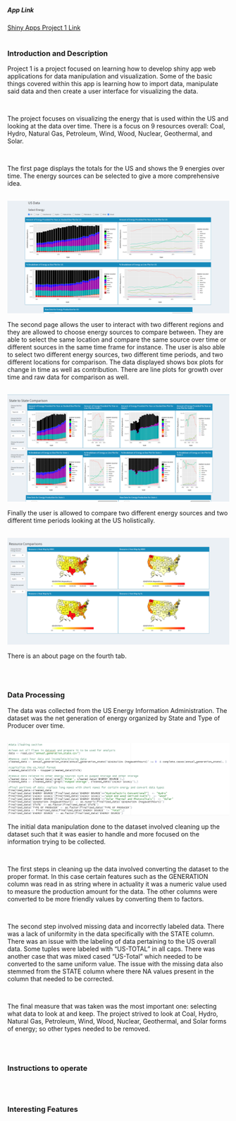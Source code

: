 <html> 
  <head> 
  </head> 
  
  <body>
  <h5> App Link </h5> 
  <a href = "https://vivekb.shinyapps.io/Project1/"> Shiny Apps Project 1 Link </a> 
  <br>
  <br>
  <div class = "description">
    <h3> Introduction and Description </h3> 
    <p> Project 1 is a project focused on learning how to develop shiny app web applications for data manipulation and visualization. Some of the basic things covered within this app is learning how to import data, manipulate said data and then create a user interface for visualizing the data. </p> 
    
   <br> 
    
   <p>  The project focuses on visualizing the energy that is used within the US and looking at the data over time. There is a focus on 9 resources overall: Coal, Hydro, Natural Gas, Petroleum, Wind, Wood, Nuclear, Geothermal, and Solar. </p> 
   
   <br> 
   
   <p> The first page displays the totals for the US and shows the 9 energies over time. The energy sources can be selected to give a more comprehensive idea. </p> 
   
   <br> 
   
   <img src="First_Page.png"> 
   
   <br> 
   
   <p> The second page allows the user to interact with two different regions and they are allowed to choose energy sources to compare between. They are able to select the same location and compare the same source over time or different sources in the same time frame for instance. The user is also able to select two different energy sources, two different time periods, and two different locations for comparison. The data displayed shows box plots for change in time as well as contribution. There are line plots for growth over time and raw data for comparison as well. </p> 
   <br> 
   
   <img src="Second_Page.png"> 
   <br> 
   <p> Finally the user is allowed to compare two different energy sources and two different time periods looking at the US holistically.   </p>
    <br> 
    <img src="Third_Page.png"> 
  <br>
  <p> There is an about page on the fourth tab. </p> 
  </div>
  
  <br>
  <br>
  
  <div class = "data_description"> 
  <h3> Data Processing </h3> 
  <p> 
  The data was collected from the US Energy Information Administration. The dataset was the net generation of energy organized by State and Type of Producer over time. 
  </p> 
  <br>
  <img src = "data_cleaning.png">
  <br>
  <p> 
    The initial data manipulation done to the dataset involved cleaning up the dataset such that it was easier to handle and more focused on the information trying to be collected.
  </p> 
  <br> 
  <p> 
    The first steps in cleaning up the data involved converting the dataset to the proper format. In this case certain features such as the GENERATION column was read in as string where in actuality it was a numeric value used to measure the production amount for the data. The other columns were converted to be more friendly values by converting them to factors. 

</p> 

<br> 
<p> 
  The second step involved missing data and incorrectly labeled data. There was a lack of uniformity in the data specifically with the STATE column. There was an issue with the labeling of data pertaining to the US overall data. Some tuples were labeled with “US-TOTAL” in all caps. There was another case that was mixed cased “US-Total” which needed to be converted to the same uniform value. The issue with the missing data also stemmed from the STATE column where there NA values present in the column that needed to be corrected. 
  </p> 
  <br> 
  <p> 
  The final measure that was taken was the most important one: selecting what data to look at and keep. The project strived to look at Coal, Hydro, Natural Gas, Petroleum, Wind, Wood, Nuclear, Geothermal, and Solar forms of energy; so other types needed to be removed. 
    </p> 
  </div> 
  
  <br> 
  <br> 
  
  <div class="instructions">
  <h3> Instructions to operate </h3>  
  </div>
  
  <br> 
  <br> 
  
  <div class="facts"> 
  <h3> Interesting Features </h3> 
  </div> 
  </body>
 </html>
